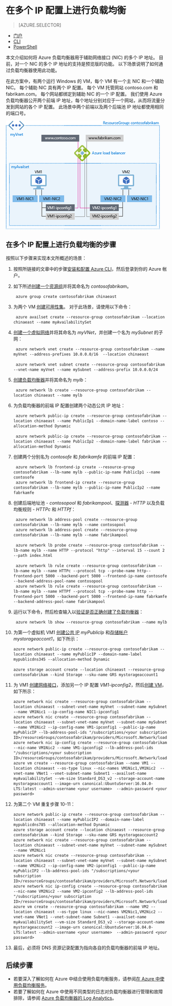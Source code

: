 <!-- need to be verified -->

<properties
    pageTitle="使用 Azure CLI 在多个 IP 配置上进行负载均衡 | Azure"
    description="了解如何使用 Azure CLI 将多个 IP 地址分配给虚拟机 | Resource Manager。"
    services="virtual-network"
    documentationcenter="na"
    author="anavinahar"
    manager="narayan"
    editor=""
    tags="azure-resource-manager" />
<tags 
    ms.assetid="" 
    ms.service="load-balancer"
    ms.devlang="na"
    ms.topic="article"
    ms.tgt_pltfrm="na"
    ms.workload="infrastructure-services"
    ms.date="03/10/2017"
    wacn.date="04/17/2017"
    ms.author="annahar" />

# <a name="load-balancing-on-multiple-ip-configurations"></a>在多个 IP 配置上进行负载均衡
> [AZURE.SELECTOR]
- [门户](/documentation/articles/load-balancer-multiple-ip/)
- [CLI](/documentation/articles/load-balancer-multiple-ip-cli/)
- [PowerShell](/documentation/articles/load-balancer-multiple-ip-powershell/)

本文介绍如何将 Azure 负载均衡器用于辅助网络接口 (NIC) 的多个 IP 地址。 目前，对一个 NIC 的多个 IP 地址的支持是预览版的功能。 以下场景说明了如何通过负载均衡器使用此功能。

在此方案中，有两个运行 Windows 的 VM，每个 VM 有一个主 NIC 和一个辅助 NIC。 每个辅助 NIC 具有两个 IP 配置。 每个 VM 托管网站 contoso.com 和 fabrikam.com。 每个网站都绑定到辅助 NIC 的一个 IP 配置。 我们使用 Azure 负载均衡器公开两个前端 IP 地址，每个地址分别对应于一个网站，从而将流量分发到网站的各个 IP 配置。 此场景中两个前端以及两个后端池 IP 地址都使用相同的端口号。

![负载均衡应用场景图像](./media/load-balancer-multiple-ip/lb-multi-ip.PNG)

## <a name="steps-to-load-balance-on-multiple-ip-configurations"></a>在多个 IP 配置上进行负载均衡的步骤

按照以下步骤来实现本文所概述的场景：

1. 按照所链接的文章中的步骤[安装和配置 Azure CLI](/documentation/articles/xplat-cli-install/)，然后登录到你的 Azure 帐户。
2. 如下所述[创建一个资源组](/documentation/articles/virtual-machines-linux-create-cli-complete/#create-resource-groups-and-choose-deployment-locations)并将其命名为 *contosofabrikam*。

        azure group create contosofabrikam chinaeast

3. 为两个 VM [创建可用性集](/documentation/articles/virtual-machines-linux-create-cli-complete/#create-an-availability-set)。 对于此场景，请使用以下命令：

        azure availset create --resource-group contosofabrikam --location chinaeast --name myAvailabilitySet

4. [创建一个虚拟网络](/documentation/articles/virtual-machines-linux-create-cli-complete/#create-a-virtual-network-and-subnet)并将其命名为 *myVNet*，并创建一个名为 *mySubnet* 的子网：

        azure network vnet create --resource-group contosofabrikam --name myVnet --address-prefixes 10.0.0.0/16  --location chinaeast

        azure network vnet subnet create --resource-group contosofabrikam --vnet-name myVnet --name mySubnet --address-prefix 10.0.0.0/24

5. [创建负载均衡器](/documentation/articles/virtual-machines-linux-create-cli-complete/#create-a-load-balancer-and-ip-pools)并将其命名为 *mylb*：

        azure network lb create --resource-group contosofabrikam --location chinaeast --name mylb

6. 为负载均衡器的前端 IP 配置创建两个动态公共 IP 地址：

        azure network public-ip create --resource-group contosofabrikam --location chinaeast --name PublicIp1 --domain-name-label contoso --allocation-method Dynamic

        azure network public-ip create --resource-group contosofabrikam --location chinaeast --name PublicIp2 --domain-name-label fabrikam --allocation-method Dynamic

7. 创建两个分别名为 *contosofe* 和 *fabrikamfe* 的前端 IP 配置：

        azure network lb frontend-ip create --resource-group contosofabrikam --lb-name mylb --public-ip-name PublicIp1 --name contosofe
        azure network lb frontend-ip create --resource-group contosofabrikam --lb-name mylb --public-ip-name PublicIp2 --name fabrkamfe

8. 创建后端地址池 - *contosopool* 和 *fabrikampool*、[探测器](/documentation/articles/virtual-machines-linux-create-cli-complete/#create-a-load-balancer-health-probe) - *HTTP* 以及负载均衡规则 - *HTTPc* 和 *HTTPf*：

        azure network lb address-pool create --resource-group contosofabrikam --lb-name mylb --name contosopool
        azure network lb address-pool create --resource-group contosofabrikam --lb-name mylb --name fabrikampool

        azure network lb probe create --resource-group contosofabrikam --lb-name mylb --name HTTP --protocol "http" --interval 15 --count 2 --path index.html

        azure network lb rule create --resource-group contosofabrikam --lb-name mylb --name HTTPc --protocol tcp --probe-name http--frontend-port 5000 --backend-port 5000 --frontend-ip-name contosofe --backend-address-pool-name contosopool
        azure network lb rule create --resource-group contosofabrikam --lb-name mylb --name HTTPf --protocol tcp --probe-name http --frontend-port 5000 --backend-port 5000 --frontend-ip-name fabrkamfe --backend-address-pool-name fabrikampool

9. 运行以下命令，然后检查输入以[验证是否正确创建了负载均衡器](/documentation/articles/virtual-machines-linux-create-cli-complete/#verify-the-load-balancer)：

        azure network lb show --resource-group contosofabrikam --name mylb

10. 为第一个虚拟机 VM1 [创建公共 IP](/documentation/articles/virtual-machines-linux-create-cli-complete/#create-a-public-ip-address) *myPublicIp* 和[存储帐户](/documentation/articles/virtual-machines-linux-create-cli-complete/#create-a-storage-account) *mystorageaccont1*，如下所示：

        azure network public-ip create --resource-group contosofabrikam --location chinaeast --name myPublicIP --domain-name-label mypublicdns345 --allocation-method Dynamic

        azure storage account create --location chinaeast --resource-group contosofabrikam --kind Storage --sku-name GRS mystorageaccount1

11. 为 VM1 [创建网络接口](/documentation/articles/virtual-machines-linux-create-cli-complete/#create-an-nic-to-use-with-the-linux-vm)，添加另一个 IP 配置 *VM1-ipconfig2*，然后[创建 VM](/documentation/articles/virtual-machines-linux-create-cli-complete/#create-the-linux-vms)，如下所示：

        azure network nic create --resource-group contosofabrikam --location chinaeast --subnet-vnet-name myVnet --subnet-name mySubnet --name VM1Nic1 --ip-config-name NIC1-ipconfig1
        azure network nic create --resource-group contosofabrikam --location chinaeast --subnet-vnet-name myVnet --subnet-name mySubnet --name VM1Nic2 --ip-config-name VM1-ipconfig1 --public-ip-name myPublicIP --lb-address-pool-ids "/subscriptions/<your subscription ID>/resourceGroups/contosofabrikam/providers/Microsoft.Network/loadBalancers/mylb/backendAddressPools/contosopool"
        azure network nic ip-config create --resource-group contosofabrikam --nic-name VM1Nic2 --name VM1-ipconfig2 --lb-address-pool-ids "/subscriptions/<your subscription ID>/resourceGroups/contosofabrikam/providers/Microsoft.Network/loadBalancers/mylb/backendAddressPools/fabrikampool"
        azure vm create --resource-group contosofabrikam --name VM1 --location chinaeast --os-type linux --nic-names VM1Nic1,VM1Nic2  --vnet-name VNet1 --vnet-subnet-name Subnet1 --availset-name myAvailabilitySet --vm-size Standard_DS3_v2 --storage-account-name mystorageaccount1 --image-urn canonical:UbuntuServer:16.04.0-LTS:latest --admin-username <your username>  --admin-password <your password>

12. 为第二个 VM 重复步骤 10-11：

        azure network public-ip create --resource-group contosofabrikam --location chinaeast --name myPublicIP2 --domain-name-label mypublicdns785 --allocation-method Dynamic
        azure storage account create --location chinaeast --resource-group contosofabrikam --kind Storage --sku-name GRS mystorageaccount2
        azure network nic create --resource-group contosofabrikam --location chinaeast --subnet-vnet-name myVnet --subnet-name mySubnet --name VM2Nic1
        azure network nic create --resource-group contosofabrikam --location chinaeast --subnet-vnet-name myVnet --subnet-name mySubnet --name VM2Nic2 --ip-config-name VM2-ipconfig1 --public-ip-name myPublicIP2 --lb-address-pool-ids "/subscriptions/<your subscription ID>/resourceGroups/contosofabrikam/providers/Microsoft.Network/loadBalancers/mylb/backendAddressPools/contosopool"
        azure network nic ip-config create --resource-group contosofabrikam --nic-name VM2Nic2 --name VM2-ipconfig2 --lb-address-pool-ids "/subscriptions/<your subscription ID>/resourceGroups/contosofabrikam/providers/Microsoft.Network/loadBalancers/mylb/backendAddressPools/fabrikampool"
        azure vm create --resource-group contosofabrikam --name VM2 --location chinaeast --os-type linux --nic-names VM2Nic1,VM2Nic2 --vnet-name VNet1 --vnet-subnet-name Subnet1 --availset-name myAvailabilitySet --vm-size Standard_DS3_v2 --storage-account-name mystorageaccount2 --image-urn canonical:UbuntuServer:16.04.0-LTS:latest --admin-username <your username>  --admin-password <your password>

13. 最后，必须将 DNS 资源记录配置为指向各自的负载均衡器的前端 IP 地址。<!-- 可以在 Azure DNS 中托管域。 有关将 Azure DNS 与负载均衡器配合使用的详细信息，请参阅[将 Azure DNS 与其他 Azure 服务配合使用](/documentation/articles/dns-for-azure-services/)。-->

## <a name="next-steps"></a>后续步骤
- 若要深入了解如何在 Azure 中结合使用负载均衡服务，请参阅[在 Azure 中使用负载均衡服务](/documentation/articles/traffic-manager-load-balancing-azure/)。
- 若要了解如何在 Azure 中使用不同类型的日志对负载均衡器进行管理和故障排除，请参阅 [Azure 负载均衡器的 Log Analytics](/documentation/articles/load-balancer-monitor-log/)。

<!-- Update_Description:udpate meta properties; wording update; add new programmer section code  -->